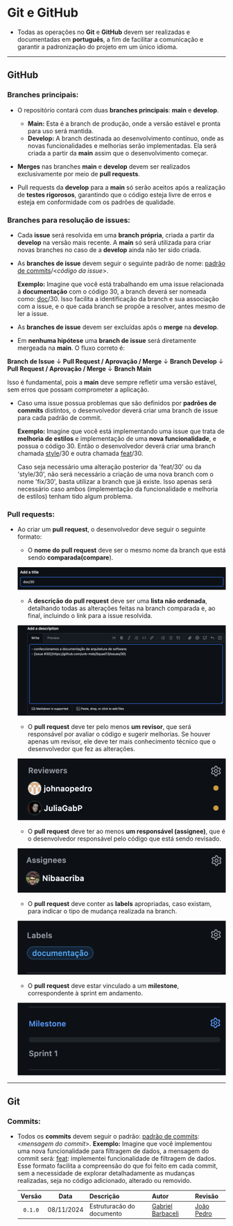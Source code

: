 # Git e GitHub

- Todas as operações no **Git** e **GitHub** devem ser realizadas e documentadas em **português**, a fim de facilitar a comunicação e garantir a padronização do projeto em um único idioma.

---

## GitHub

### **Branches principais:**

- O repositório contará com duas **branches principais**: **main** e **develop**.

  - **Main:** Esta é a branch de produção, onde a versão estável e pronta para uso será mantida.
  - **Develop:** A branch destinada ao desenvolvimento contínuo, onde as novas funcionalidades e melhorias serão implementadas. Ela será criada a partir da **main** assim que o desenvolvimento começar.

- **Merges** nas branches **main** e **develop** devem ser realizados exclusivamente por meio de **pull requests**.

- Pull requests da **develop** para a **main** só serão aceitos após a realização de **testes rigorosos**, garantindo que o código esteja livre de erros e esteja em conformidade com os padrões de qualidade.

### **Branches para resolução de issues:**

- Cada **issue** será resolvida em uma **branch própria**, criada a partir da **develop** na versão mais recente. A **main** só será utilizada para criar novas branches no caso de a **develop** ainda não ter sido criada.

- As **branches de issue** devem seguir o seguinte padrão de nome: [padrão de commits](https://github.com/iuricode/padroes-de-commits)/<_código da issue_>.

  **Exemplo:** Imagine que você está trabalhando em uma issue relacionada à **documentação** com o código 30, a branch deverá ser nomeada como: [doc](https://github.com/iuricode/padroes-de-commits)/30.
  Isso facilita a identificação da branch e sua associação com a issue, e o que cada branch se propõe a resolver, antes mesmo de ler a issue.

- As **branches de issue** devem ser excluídas após o **merge** na **develop**.

- Em **nenhuma hipótese** uma **branch de issue** será diretamente mergeada na **main**. O fluxo correto é:

**Branch de Issue**
↓
**Pull Request / Aprovação / Merge**
↓
**Branch Develop**
↓
**Pull Request / Aprovação / Merge**
↓
**Branch Main**

Isso é fundamental, pois a **main** deve sempre refletir uma versão estável, sem erros que possam comprometer a aplicação.

- Caso uma issue possua problemas que são definidos por **padrões de commits** distintos, o desenvolvedor deverá criar uma branch de issue para cada padrão de commit.

  **Exemplo:** Imagine que você está implementando uma issue que trata de **melhoria de estilos** e implementação de uma **nova funcionalidade**, e possua o código 30. Então o desenvolvedor deverá criar uma branch chamada
  [style](https://github.com/iuricode/padroes-de-commits)/30 e outra chamada [feat](https://github.com/iuricode/padroes-de-commits)/30.

  Caso seja necessário uma alteração posterior da 'feat/30' ou da 'style/30', não será necessário a criação de uma nova branch com o nome 'fix/30', basta utilizar a branch que já existe. Isso apenas será necessário caso ambos (implementação da funcionalidade e melhoria de estilos) tenham tido algum problema.

### **Pull requests:**

- Ao criar um **pull request**, o desenvolvedor deve seguir o seguinte formato:

  - O **nome do pull request** deve ser o mesmo nome da branch que está sendo **comparada(compare**).

  ![](../assets/padrao1.png)

  - A **descrição do pull request** deve ser uma **lista não ordenada**, detalhando todas as alterações feitas na branch comparada e, ao final, incluindo o link para a issue resolvida.

  ![](../assets/padrao2.png)

  - O **pull request** deve ter pelo menos **um revisor**, que será responsável por avaliar o código e sugerir melhorias. Se houver apenas um revisor, ele deve ter mais conhecimento técnico que o desenvolvedor que fez as alterações.

  ![](../assets/padrao3.png)

  - O **pull request** deve ter ao menos **um responsável (assignee)**, que é o desenvolvedor responsável pelo código que está sendo revisado.

  ![](../assets/padrao4.png)

  - O **pull request** deve conter as **labels** apropriadas, caso existam, para indicar o tipo de mudança realizada na branch.

  ![](../assets/padrao5.png)

  - O **pull request** deve estar vinculado a um **milestone**, correspondente à sprint em andamento.

  ![](../assets/padrao6.png)

---

## Git

### **Commits:**

- Todos os **commits** devem seguir o padrão:
  [padrão de commits](https://github.com/iuricode/padroes-de-commits): <_mensagem do commit_>.
  **Exemplo:** Imagine que você implementou uma nova funcionalidade para filtragem de dados, a mensagem do commit será:
  [feat](https://github.com/iuricode/padroes-de-commits): implementei funcionalidade de filtragem de dados.
  Esse formato facilita a compreensão do que foi feito em cada commit, sem a necessidade de explorar detalhadamente as mudanças realizadas, seja no código adicionado, alterado ou removido.

  | Versão  |    Data    | Descrição                 | Autor                                              | Revisão                                      |
  | :-----: | :--------: | ------------------------- | -------------------------------------------------- | -------------------------------------------- |
  | `0.1.0` | 08/11/2024 | Estruturacão do documento | [Gabriel Barbaceli](https://github.com/Nibaacriba) | [João Pedro](https://github.com/johnaopedro) |

